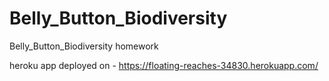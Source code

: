 # Belly_Button_Biodiversity
Belly_Button_Biodiversity homework

heroku app deployed on - https://floating-reaches-34830.herokuapp.com/
